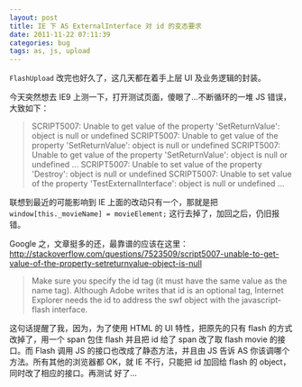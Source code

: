 ```yaml
---
layout: post
title: IE 下 AS ExternalInterface 对 id 的变态要求
date: 2011-11-22 07:11:39
categories: bug
tags: as, js, upload
---
```


`FlashUpload` 改完也好久了，这几天都在着手上层 UI 及业务逻辑的封装。

今天突然想去 IE9 上测一下，打开测试页面，傻眼了...不断循环的一堆 JS 错误，大致如下：

> SCRIPT5007: Unable to get value of the property 'SetReturnValue': object is null or undefined
> SCRIPT5007: Unable to get value of the property 'SetReturnValue': object is null or undefined
> SCRIPT5007: Unable to get value of the property 'SetReturnValue': object is null or undefined
> ...
> SCRIPT5007: Unable to set value of the property 'Destroy': object is null or undefined
> SCRIPT5007: Unable to set value of the property 'TestExternalInterface': object is null or undefined
> ...

联想到最近的可能影响到 IE 上面的改动只有一个，那就是把 `window[this._movieName] = movieElement;` 这行去掉了，加回之后，仍旧报错。

Google 之，文章挺多的还，最靠谱的应该在这里：<http://stackoverflow.com/questions/7523509/script5007-unable-to-get-value-of-the-property-setreturnvalue-object-is-null>

> Make sure you specify the id tag (it must have the same value as the name tag). Although Adobe writes that id is an optional tag, Internet Explorer needs the id to address the swf object with the javascript-flash interface.

这句话提醒了我，因为，为了使用 HTML 的 UI 特性，把原先的只有 flash 的方式改掉了，用一个 span 包住 flash 并且把 id 给了 span 改了取 flash movie 的接口。而 Flash 调用 JS 的接口也改成了静态方法，并且由 JS 告诉 AS 你该调哪个方法。所有其他的浏览器都 OK，就 IE 不行，只能把 id 加回给 flash 的 object，同时改了相应的接口。再测试 好了...